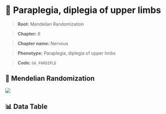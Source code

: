 # 🧪 Paraplegia, diplegia of upper limbs

> **Root:** Mendelian Randomization

> **Chapter:** 6  

> **Chapter name:** Nervous

> **Phenotype:** Paraplegia, diplegia of upper limbs  

> **Code:** `G6_PARDIPLE`

## 🧬 Mendelian Randomization  

<img src="/MR/Figures/Forward/G6_PARDIPLE.png"/>

## 📊 Data Table

<CsvTableMRF src="/MR/Data/Forward/G6_PARDIPLE.csv"/>

